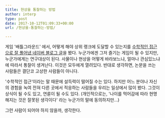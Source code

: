 ```yaml
---
title: 현상을 통찰하는 방법
author: interp
type: post
date: 2017-10-12T01:09:33+00:00
url: /현상을-통찰하는-방법/

---
```

게임 '배틀그라운드' 에서, 어떻게 해야 상위 랭크에 도달할 수 있는지를 [수학적인 접근으로 잘 풀어낸 네이버 블로그 글][1]을 봤다. 누군가에겐 그저 즐기는 게임이 될 수 있지만, 누군가에게는 연구대상이 된다. 사물이나 현상을 어떻게 바라보느냐, 얼마나 관심있느냐에 따라서 통찰이 생겨난다. 이것은 모두에게 열려있다. 반대로 생각하면, 논문을 쓰는 사람들은 결단코 고상한 사람들이 아니다.

'수학적인 접근'이라는 말 때문에 설득력이 떨어질 수는 있다. 하지만 어느 분야나 자신의 경험을 녹여 전혀 다른 곳에서 적응하는 사람들을 우리는 일상에서 많이 봤다. 그것이 상식이 될 수도 있고, 연륜이 될 수도 있다. (개인적으로는, '나이를 먹어감에 따라 현명해지는 것은 잘못된 생각이다' 라는 누군가의 말에 동의하지만&#8230;)

그런 사람이 되어야 하지 않을까, 생각한다.

 [1]: http://blog.naver.com/kyuminsim/221115164331
